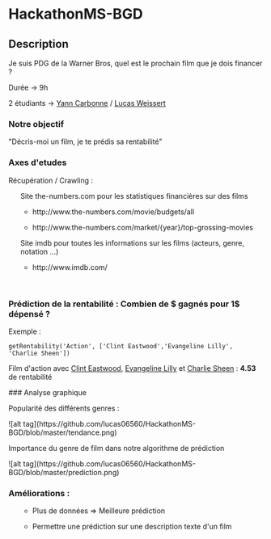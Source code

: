 # HackathonMS-BGD


## Description
<p> Je suis PDG de la Warner Bros, quel est le prochain film que je dois financer ? </p>
<p> Durée -> 9h </p>
<p> 2 étudiants -> <a href="https://github.com/Lahw">Yann Carbonne</a> / <a href="https://github.com/lucas06560">Lucas Weissert</a> </p>

### Notre objectif
"Décris-moi un film, je te prédis sa rentabilité"
<br/>

### Axes d'etudes
<p> Récupération / Crawling : </p>
<ul>Site the-numbers.com pour les statistiques financières sur des films</ul>

  <ul><ul><li> http://www.the-numbers.com/movie/budgets/all </li></ul></ul>
  <ul><ul><li> http://www.the-numbers.com/market/{year}/top-grossing-movies </li></ul></ul>
<ul>Site imdb pour toutes les informations sur les films (acteurs, genre, notation ...)</ul>
  <ul><ul><li> http://www.imdb.com/ </li></ul></ul>

<br/>

### Prédiction de la rentabilité : Combien de $ gagnés pour 1$ dépensé ?
<p>Exemple :</p>
<code>getRentability('Action', ['Clint Eastwood','Evangeline Lilly', 'Charlie Sheen'])</code>
<p>Film d'action avec <u>Clint Eastwood</u>, <u>Evangeline Lilly</u> et <u>Charlie Sheen</u> : <b>4.53</b> de rentabilité </p>
### Analyse graphique
<p> Popularité des différents genres : </p>
![alt tag](https://github.com/lucas06560/HackathonMS-BGD/blob/master/tendance.png)

<p> Importance du genre de film dans notre algorithme de prédiction  </p>
![alt tag](https://github.com/lucas06560/HackathonMS-BGD/blob/master/prediction.png)

<br/>

### Améliorations :
  <ul><ul><li> Plus de données => Meilleure prédiction </li></ul></ul>
  <ul><ul><li> Permettre une prédiction sur une description texte d'un film </li></ul></ul>

